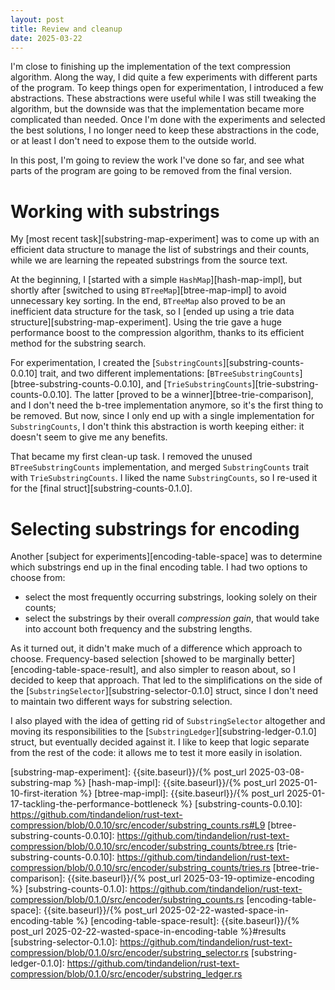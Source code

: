 ```yaml
---
layout: post
title: Review and cleanup 
date: 2025-03-22
---
```


I'm close to finishing up the implementation of the text compression algorithm. Along the way, I did quite a few experiments with different parts of the program. To keep things open for experimentation, I introduced a few abstractions. These abstractions were useful while I was still tweaking the algorithm, but the downside was that the implementation became more complicated than needed. Once I'm done with the experiments and selected the best solutions, I no longer need to keep these abstractions in the code, or at least I don't need to expose them to the outside world. 

In this post, I'm going to review the work I've done so far, and see what parts of the program are going to be removed from the final version. 

# Working with substrings 

My [most recent task][substring-map-experiment] was to come up with an efficient data structure to manage the list of substrings and their counts, while we are learning the repeated substrings from the source text. 

At the beginning, I [started with a simple `HashMap`][hash-map-impl], but shortly after [switched to using `BTreeMap`][btree-map-impl] to avoid unnecessary key sorting. In the end, `BTreeMap` also proved to be an inefficient data structure for the task, so I [ended up using a trie data structure][substring-map-experiment]. Using the trie gave a huge performance boost to the compression algorithm, thanks to its efficient method for the substring search. 

For experimentation, I created the [`SubstringCounts`][substring-counts-0.0.10] trait, and two different implementations: [`BTreeSubstringCounts`][btree-substring-counts-0.0.10], and [`TrieSubstringCounts`][trie-substring-counts-0.0.10]. The latter [proved to be a winner][btree-trie-comparison], and I don't need the b-tree implementation anymore, so it's the first thing to be removed. But now, since I only end up with a single implementation for `SubstringCounts`, I don't think this abstraction is worth keeping either: it doesn't seem to give me any benefits. 

That became my first clean-up task. I removed the unused `BTreeSubstringCounts` implementation, and merged `SubstringCounts` trait with `TrieSubstringCounts`. I liked the name `SubstringCounts`, so I re-used it for the [final struct][substring-counts-0.1.0]. 

# Selecting substrings for encoding 

Another [subject for experiments][encoding-table-space] was to determine which substrings end up in the final encoding table. I had two options to choose from: 

* select the most frequently occurring substrings, looking solely on their counts; 
* select the substrings by their overall *compression gain*, that would take into account both frequency and the substring lengths. 

As it turned out, it didn't make much of a difference which approach to choose. Frequency-based selection [showed to be marginally better][encoding-table-space-result], and also simpler to reason about, so I decided to keep that approach. That led to the simplifications on the side of the [`SubstringSelector`][substring-selector-0.1.0] struct, since I don't need to maintain two different ways for substring selection.

I also played with the idea of getting rid of `SubstringSelector` altogether and moving its responsibilities to the [`SubstringLedger`][substring-ledger-0.1.0] struct, but eventually decided against it. I like to keep that logic separate from the rest of the code: it allows me to test it more easily in isolation.


[substring-map-experiment]: {{site.baseurl}}/{% post_url 2025-03-08-substring-map %}
[hash-map-impl]: {{site.baseurl}}/{% post_url 2025-01-10-first-iteration %}
[btree-map-impl]: {{site.baseurl}}/{% post_url 2025-01-17-tackling-the-performance-bottleneck %}
[substring-counts-0.0.10]: https://github.com/tindandelion/rust-text-compression/blob/0.0.10/src/encoder/substring_counts.rs#L9
[btree-substring-counts-0.0.10]: https://github.com/tindandelion/rust-text-compression/blob/0.0.10/src/encoder/substring_counts/btree.rs
[trie-substring-counts-0.0.10]: https://github.com/tindandelion/rust-text-compression/blob/0.0.10/src/encoder/substring_counts/tries.rs
[btree-trie-comparison]: {{site.baseurl}}/{% post_url 2025-03-19-optimize-encoding %}
[substring-counts-0.1.0]: https://github.com/tindandelion/rust-text-compression/blob/0.1.0/src/encoder/substring_counts.rs
[encoding-table-space]: {{site.baseurl}}/{% post_url 2025-02-22-wasted-space-in-encoding-table %}
[encoding-table-space-result]: {{site.baseurl}}/{% post_url 2025-02-22-wasted-space-in-encoding-table %}#results
[substring-selector-0.1.0]: https://github.com/tindandelion/rust-text-compression/blob/0.1.0/src/encoder/substring_selector.rs
[substring-ledger-0.1.0]: https://github.com/tindandelion/rust-text-compression/blob/0.1.0/src/encoder/substring_ledger.rs



